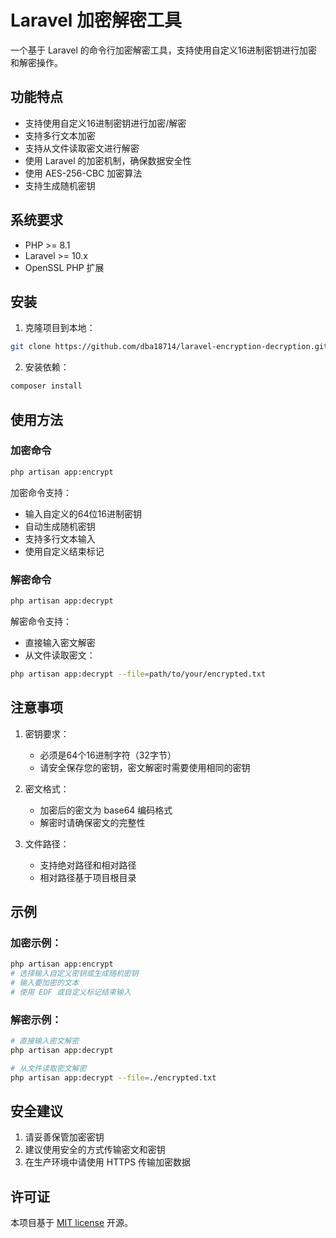 # Laravel 加密解密工具

一个基于 Laravel 的命令行加密解密工具，支持使用自定义16进制密钥进行加密和解密操作。

## 功能特点

- 支持使用自定义16进制密钥进行加密/解密
- 支持多行文本加密
- 支持从文件读取密文进行解密
- 使用 Laravel 的加密机制，确保数据安全性
- 使用 AES-256-CBC 加密算法
- 支持生成随机密钥

## 系统要求

- PHP >= 8.1
- Laravel >= 10.x
- OpenSSL PHP 扩展

## 安装

1. 克隆项目到本地：
```bash
git clone https://github.com/dba18714/laravel-encryption-decryption.git
```

2. 安装依赖：
```bash
composer install
```

## 使用方法

### 加密命令

```bash
php artisan app:encrypt
```

加密命令支持：
- 输入自定义的64位16进制密钥
- 自动生成随机密钥
- 支持多行文本输入
- 使用自定义结束标记

### 解密命令

```bash
php artisan app:decrypt
```

解密命令支持：
- 直接输入密文解密
- 从文件读取密文：
```bash
php artisan app:decrypt --file=path/to/your/encrypted.txt
```

## 注意事项

1. 密钥要求：
   - 必须是64个16进制字符（32字节）
   - 请安全保存您的密钥，密文解密时需要使用相同的密钥

2. 密文格式：
   - 加密后的密文为 base64 编码格式
   - 解密时请确保密文的完整性

3. 文件路径：
   - 支持绝对路径和相对路径
   - 相对路径基于项目根目录

## 示例

### 加密示例：
```bash
php artisan app:encrypt
# 选择输入自定义密钥或生成随机密钥
# 输入要加密的文本
# 使用 EOF 或自定义标记结束输入
```

### 解密示例：
```bash
# 直接输入密文解密
php artisan app:decrypt

# 从文件读取密文解密
php artisan app:decrypt --file=./encrypted.txt
```

## 安全建议

1. 请妥善保管加密密钥
2. 建议使用安全的方式传输密文和密钥
3. 在生产环境中请使用 HTTPS 传输加密数据

## 许可证

本项目基于 [MIT license](https://opensource.org/licenses/MIT) 开源。
